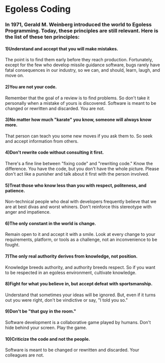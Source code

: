  # Egoless Coding

### In 1971, Gerald M. Weinberg introduced the world to Egoless Programming. Today, these principles are still relevant. Here is the list of these ten principles:

####  1)Understand and accept that you will make mistakes.  
The point is to find them early before they reach production. Fortunately, except for the few who develop missile guidance software, bugs rarely have fatal consequences in our industry, so we can, and should, learn, laugh, and move on.

#### 2)You are not your code.  
Remember that the goal of a review is to find problems. So don't take it personally when a mistake of yours is discovered. Software is meant to be changed or rewritten and discarded. You are not.

#### 3)No matter how much "karate" you know, someone will always know more.
That person can teach you some new moves if you ask them to. So seek and accept information from others.

#### 4)Don't rewrite code without consulting it first.  
There's a fine line between "fixing code" and "rewriting code." Know the difference. You have the code, but you don't have the whole picture. Please don't act like a punisher and talk about it first with the person involved.

#### 5)Treat those who know less than you with respect, politeness, and patience.  
Non-technical people who deal with developers frequently believe that we are at best divas and worst whiners. Don't reinforce this stereotype with anger and impatience.

#### 6)The only constant in the world is change.
Remain open to it and accept it with a smile. Look at every change to your requirements, platform, or tools as a challenge, not an inconvenience to be fought.

#### 7)The only real authority derives from knowledge, not position.  
Knowledge breeds authority, and authority breeds respect. So if you want to be respected in an egoless environment, cultivate knowledge.

#### 8)Fight for what you believe in, but accept defeat with sportsmanship. 
Understand that sometimes your ideas will be ignored. But, even if it turns out you were right, don't be vindictive or say, "I told you so."

#### 9)Don't be "that guy in the room."  
Software development is a collaborative game played by humans. Don't hide behind your screen. Play the game.

#### 10)Criticize the code and not the people.  
Software is meant to be changed or rewritten and discarded. Your colleagues are not.